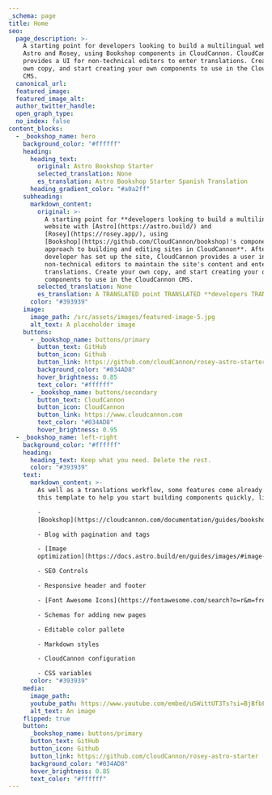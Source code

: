 ```yaml
---
_schema: page
title: Home
seo:
  page_description: >-
    A starting point for developers looking to build a multilingual website with
    Astro and Rosey, using Bookshop components in CloudCannon. CloudCannon
    provides a UI for non-technical editors to enter translations. Create your
    own copy, and start creating your own components to use in the CloudCannon
    CMS.
  canonical_url:
  featured_image:
  featured_image_alt:
  author_twitter_handle:
  open_graph_type:
  no_index: false
content_blocks:
  - _bookshop_name: hero
    background_color: "#ffffff"
    heading:
      heading_text:
        original: Astro Bookshop Starter
        selected_translation: None
        es_translation: Astro Bookshop Starter Spanish Translation
      heading_gradient_color: "#a0a2ff"
    subheading:
      markdown_content:
        original: >-
          A starting point for **developers looking to build a multilingual
          website with [Astro](https://astro.build/) and
          [Rosey](https://rosey.app/), using
          [Bookshop](https://github.com/CloudCannon/bookshop)'s component-based
          approach to building and editing sites in CloudCannon**. After a
          developer has set up the site, CloudCannon provides a user interface for
          non-technical editors to maintain the site's content and enter
          translations. Create your own copy, and start creating your own
          components to use in the CloudCannon CMS.
        selected_translation: None
        es_translation: A TRANSLATED point TRANSLATED **developers TRANSLATED** to build a TRANSLATED with Astro, using TRANSLATED components in TRANSLATED.
      color: "#393939"
    image:
      image_path: /src/assets/images/featured-image-5.jpg
      alt_text: A placeholder image
    buttons:
      - _bookshop_name: buttons/primary
        button_text: GitHub
        button_icon: Github
        button_link: https://github.com/cloudCannon/rosey-astro-starter
        background_color: "#034AD8"
        hover_brightness: 0.85
        text_color: "#ffffff"
      - _bookshop_name: buttons/secondary
        button_text: CloudCannon
        button_icon: CloudCannon
        button_link: https://www.cloudcannon.com
        text_color: "#034AD8"
        hover_brightness: 0.95
  - _bookshop_name: left-right
    background_color: "#ffffff"
    heading:
      heading_text: Keep what you need. Delete the rest.
      color: "#393939"
    text:
      markdown_content: >-
        As well as a translations workflow, some features come already set up in
        this template to help you start building components quickly, like:

        -
        [Bookshop](https://cloudcannon.com/documentation/guides/bookshop-astro-guide/)

        - Blog with pagination and tags 

        - [Image
        optimization](https://docs.astro.build/en/guides/images/#image--astroassets)

        - SEO Controls

        - Responsive header and footer

        - [Font Awesome Icons](https://fontawesome.com/search?o=r&m=free)

        - Schemas for adding new pages

        - Editable color pallete

        - Markdown styles

        - CloudCannon configuration

        - CSS variables
      color: "#393939"
    media:
      image_path:
      youtube_path: https://www.youtube.com/embed/u5WittUT3Ts?si=BjBfbF-x5MoaAyVO
      alt_text: An image
    flipped: true
    button:
      _bookshop_name: buttons/primary
      button_text: GitHub
      button_icon: Github
      button_link: https://github.com/cloudCannon/rosey-astro-starter
      background_color: "#034AD8"
      hover_brightness: 0.85
      text_color: "#ffffff"
---
```

